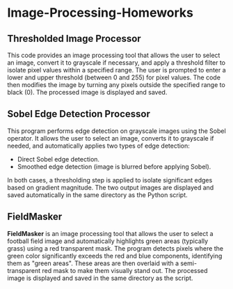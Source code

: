 # **Image-Processing-Homeworks**

## **Thresholded Image Processor**
This code provides an image processing tool that allows the user to select an image, convert it to grayscale if necessary, and apply a threshold filter to isolate pixel values within a specified range. The user is prompted to enter a lower and upper threshold (between 0 and 255) for pixel values. The code then modifies the image by turning any pixels outside the specified range to black (0). The processed image is displayed and saved.

## **Sobel Edge Detection Processor**
This program performs edge detection on grayscale images using the Sobel operator. It allows the user to select an image, converts it to grayscale if needed, and automatically applies two types of edge detection:
- Direct Sobel edge detection.
- Smoothed edge detection (image is blurred before applying Sobel).

In both cases, a thresholding step is applied to isolate significant edges based on gradient magnitude. The two output images are displayed and saved automatically in the same directory as the Python script.

## **FieldMasker**
**FieldMasker** is an image processing tool that allows the user to select a football field image and automatically highlights green areas (typically grass) using a red transparent mask. The program detects pixels where the green color significantly exceeds the red and blue components, identifying them as "green areas". These areas are then overlaid with a semi-transparent red mask to make them visually stand out. The processed image is displayed and saved in the same directory as the script.
